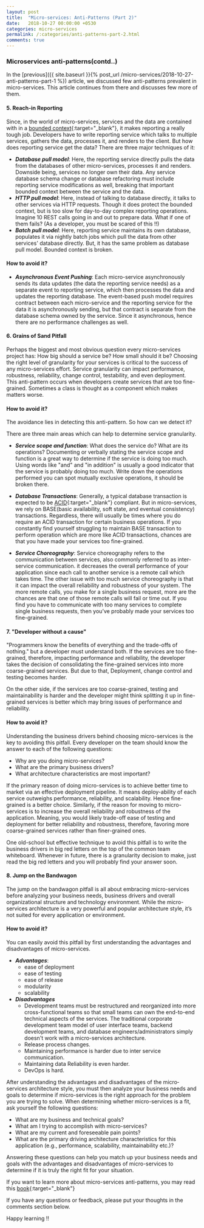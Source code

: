 ```yaml
---
layout: post
title:  "Micro-services: Anti-Patterns (Part 2)"
date:   2018-10-27 00:00:00 +0530
categories: micro-services
permalink: /:categories/anti-patterns-part-2.html
comments: true
---
```


### Microservices anti-patterns(contd..)

In the [previous]({{ site.baseurl }}{% post_url /micro-services/2018-10-27-anti-patterns-part-1 %}) article, we discussed
few anti-patterns prevalent in micro-services. This article continues from there and discusses few more of them.

#### **5. Reach-in Reporting**

Since, in the world of micro-services, services and the data are contained with in a 
[bounded context](https://martinfowler.com/bliki/BoundedContext.html){:target="_blank"}, it makes reporting a really 
tough job. Developers have to write reporting service which talks to multiple services, gathers the data, processes it,
and renders to the client. But how does reporting service get the data? There are three major techniques of it:
 * ***Database pull model***: Here, the reporting service directly pulls the data from the databases of other micro-services, 
    processes it and renders. Downside being, services no longer own their data. Any service database schema change or 
    database refactoring must include reporting service modifications as well, breaking that important bounded 
    context between the service and the data.
 * ***HTTP pull model***: Here, instead of talking to database directly, it talks to other services via HTTP requests. Though 
    it does protect the bounded context, but is too slow for day-to-day complex reporting operations. Imagine 10 REST 
    calls going in and out to prepare data. What if one of them fails? (As a developer, you must be scared of this !!)
 * ***Batch pull model***: Here, reporting service maintains its own database, populates it via nightly batch jobs which pull 
    the data from other services' database directly. But, it has the same problem as database pull model. Bounded context 
    is broken.

#### **How to avoid it?**        
 * ***Asynchronous Event Pushing***: Each micro-service asynchronously sends its data updates (the data the 
    reporting service needs) as a separate event to reporting service, which then processes the data and updates the 
    reporting database. The event-based push model requires contract between each micro-service and the reporting service
    for the data it is asynchronously sending, but that contract is separate from the database schema owned by the service.
    Since it asynchronous, hence there are no performance challenges as well.    

#### **6. Grains of Sand Pitfall**

Perhaps the biggest and most obvious question every micro-services project has: How big should a service be? How small 
should it be? Choosing the right level of granularity for your services is critical to the success of any micro-services
effort. Service granularity can impact performance, robustness, reliability, change control, testability, and even 
deployment. This anti-pattern occurs when developers create services that are too fine-grained. Sometimes a class is thought
as a component which makes matters worse.

#### **How to avoid it?**     

The avoidance lies in detecting this anti-pattern. So how can we detect it?

There are three main areas which can help to determine service granularity.   
 * ***Service scope and function***: What does the service do? What are its operations? Documenting or verbally stating 
 the service scope and function is a great way to determine if the service is doing too much. Using words like "and" 
 and "in addition" is usually a good indicator that the service is probably doing too much. Write down the operations 
 performed you can spot mutually exclusive operations, it should be broken there.
 
 * ***Database Transactions***: Generally, a typical database transaction is expected to be 
 [ACID](https://en.wikipedia.org/wiki/ACID_(computer_science)){:target="_blank"} compliant. But in micro-services, we rely on BASE(basic 
 availability, soft state, and eventual consistency) transactions. Regardless, there will usually be times where you do 
 require an ACID transaction for certain business operations. If you constantly find yourself struggling to maintain BASE
 transaction to perform operation which are more like ACID transactions, chances are that you have made your services 
 too fine-grained.
 
 * ***Service Choreography***: Service choreography refers to the communication between services, also commonly referred
  to as inter-service communication. it decreases the overall performance of your application since each call to another
   service is a remote call which takes time. The other issue with too much service choreography is that it can impact 
   the overall reliability and robustness of your system. The more remote calls, you make for a single business request, 
   more are the chances are that one of those remote calls will fail or time out. If you find you have to communicate 
   with too many services to complete single business requests, then you’ve probably made your services too fine-grained.

#### **7. "Developer without a cause"**
"Programmers know the benefits of everything and the trade-offs of nothing." but a developer must understand both. If the
 services are too fine-grained, therefore, impacting performance and reliability, the developer takes the decision of 
 consolidating the fine-grained services into more coarse-grained services. But due to that, Deployment, change control 
 and testing becomes harder. 
 
 On the other side, if the services are too coarse-grained, testing and maintainability is harder and the developer 
 might think splitting it up in fine-grained services is better which may bring issues of performance and reliability.
 
#### **How to avoid it?** 
 
 Understanding the business drivers behind choosing micro-services is the key to avoiding this pitfall. Every developer 
 on the team should know the answer to each of the following questions:
 * Why are you doing micro-services?
 * What are the primary business drivers?
 * What architecture characteristics are most important?

If the primary reason of doing micro-services is to achieve better time to market via an effective deployment pipeline. 
It means deploy-ability of each service outweighs performance, reliability, and scalability. Hence fine-grained is a 
better choice. Similarly, if the reason for moving to micro-services is to increase the overall reliability and robustness of the 
application. Meaning, you would likely trade-off ease of testing and deployment for better reliability and robustness, 
therefore, favoring more coarse-grained services rather than finer-grained ones.

One old-school but effective technique to avoid this pitfall is to write the business drivers in big red letters on the 
top of the common team whiteboard. Whenever in future, there is a granularity decision to make, just read the big red 
letters and you will probably find your answer soon.

#### **8. Jump on the Bandwagon**
The jump on the bandwagon pitfall is all about embracing micro-services before analyzing your business needs, business 
drivers and overall organizational structure and technology environment. While the micro-services architecture is a very
 powerful and popular architecture style, it’s not suited for every application or environment.
 
#### **How to avoid it?** 

You can easily avoid this pitfall by first understanding the advantages and disadvantages of micro-services. 

* ***Advantages***:
    - ease of deployment
    - ease of testing
    - ease of release
    - modularity
    - scalability
* ***Disadvantages***
    - Development teams must be restructured and reorganized into more cross-functional teams so that small teams can 
    own the end-to-end technical aspects of the services. The traditional corporate development team model of user 
    interface teams, backend development teams, and database engineers/administrators simply doesn't work with a 
    micro-services architecture. 
    - Release process changes.
    - Maintaining performance is harder due to inter service communication.
    - Maintaining data Reliability is even harder.
    - DevOps is hard.

 After understanding the advantages and disadvantages of the micro‐services architecture style, you must then analyze 
 your business needs and goals to determine if micro-services is the right approach  for the problem you are trying to 
 solve. When determining whether micro-services is a fit, ask yourself the following questions:
 * What are my business and technical goals?
 * What am I trying to accomplish with micro-services?
 * What are my current and foreseeable pain points?
 * What are the primary driving architecture characteristics for this application (e.g., performance, scalability, maintainability etc.)?
 
 Answering these questions can help you match up your business needs and goals with the advantages and disadvantages of 
 micro-services to determine if it is truly the right fit for your situation.
 
 If you want to learn more about micro-services anti-patterns, you may read this [book](https://www.oreilly.com/library/view/microservices-antipatterns-and/9781492042716/){:target="_blank"}
 
 If you have any questions or feedback, please put your thoughts in the comments section below.
 
  Happy learning !!